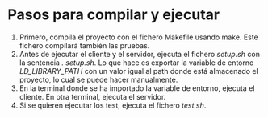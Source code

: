 # Pasos para compilar y ejecutar

1. Primero, compila el proyecto con el fichero Makefile usando make. Este fichero compilará también las pruebas.
2. Antes de ejecutar el cliente y el servidor, ejecuta el fichero *setup.sh* con la sentencia *. setup.sh*. Lo que hace es exportar la variable de entorno *LD_LIBRARY_PATH* con un valor igual al path donde está almacenado el proyecto, lo cual se puede hacer manualmente.
3. En la terminal donde se ha importado la variable de entorno, ejecuta el cliente. En otra terminal, ejecuta el servidor.
4. Si se quieren ejecutar los test, ejecuta el fichero *test.sh*. 

